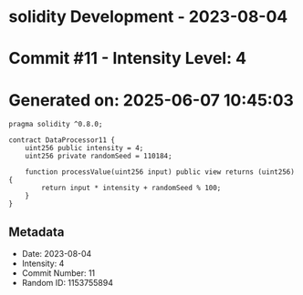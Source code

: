 ﻿# solidity Development - 2023-08-04
# Commit #11 - Intensity Level: 4
# Generated on: 2025-06-07 10:45:03
```solidity
pragma solidity ^0.8.0;

contract DataProcessor11 {
    uint256 public intensity = 4;
    uint256 private randomSeed = 110184;

    function processValue(uint256 input) public view returns (uint256) {
        return input * intensity + randomSeed % 100;
    }
}
```
## Metadata
- Date: 2023-08-04
- Intensity: 4
- Commit Number: 11
- Random ID: 1153755894
